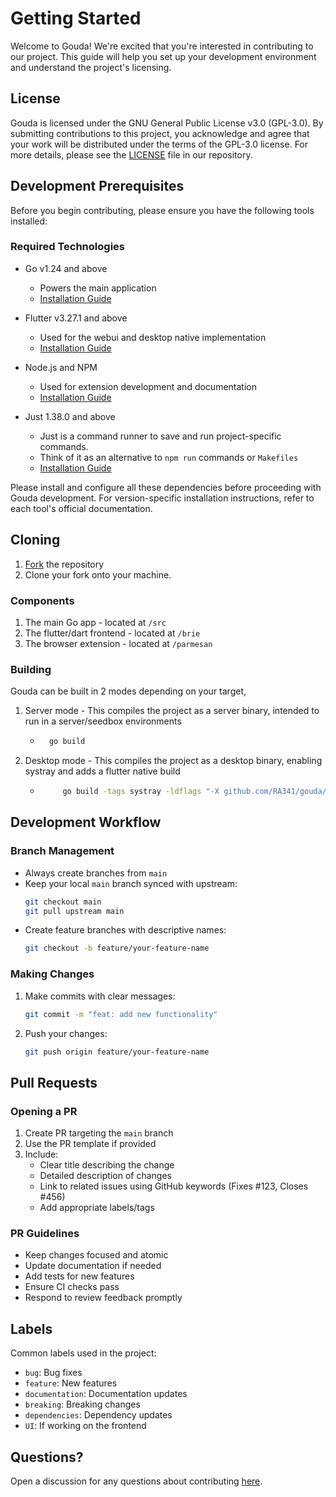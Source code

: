 # Getting Started

Welcome to Gouda! We're excited that you're interested in contributing to our project. This guide will help you set up your development environment and understand the project's licensing.

## License

Gouda is licensed under the GNU General Public License v3.0 (GPL-3.0). By submitting contributions to this project, 
you acknowledge and agree that your work will be distributed under the terms of the GPL-3.0 license. For more details, please see the [LICENSE](https://github.com/RA341/gouda/blob/release/LICENSE) file in our repository.

## Development Prerequisites

Before you begin contributing, please ensure you have the following tools installed:

### Required Technologies

* Go v1.24 and above
    - Powers the main application
    - [Installation Guide](https://go.dev/learn/)

* Flutter v3.27.1 and above
    - Used for the webui and desktop native implementation
    - [Installation Guide](https://docs.flutter.dev/get-started/install)

* Node.js and NPM
    - Used for extension development and documentation
    - [Installation Guide](https://docs.npmjs.com/downloading-and-installing-node-js-and-npm)

* Just 1.38.0 and above
  - Just is a command runner to save and run project-specific commands.
  - Think of it as an alternative to `npm run` commands or `Makefiles`
  - [Installation Guide](https://just.systems/man/en/)

Please install and configure all these dependencies before proceeding with Gouda development. For version-specific installation instructions, refer to each tool's official documentation.

## Cloning

1. [Fork](https://github.com/RA341/gouda/fork) the repository
2. Clone your fork onto your machine.

### Components

1. The main Go app - located at `/src`
2. The flutter/dart frontend - located at `/brie`
3. The browser extension - located at `/parmesan`

### Building

Gouda can be built in 2 modes depending on your target,

1. Server mode - This compiles the project as a server binary, intended to run in a server/seedbox environments
   *  ```bash
        go build
      ```
2. Desktop mode - This compiles the project as a desktop binary, enabling systray and adds a flutter native build 
   *  ```bash
           go build -tags systray -ldflags "-X github.com/RA341/gouda/service.BinaryType=desktop"
      ```

    
## Development Workflow

### Branch Management

- Always create branches from `main`
- Keep your local `main` branch synced with upstream:
  ```bash
  git checkout main
  git pull upstream main
  ```
- Create feature branches with descriptive names:
  ```bash
  git checkout -b feature/your-feature-name
  ```

### Making Changes

1. Make commits with clear messages:
   ```bash
   git commit -m "feat: add new functionality"
   ```
2. Push your changes:
   ```bash
   git push origin feature/your-feature-name
   ```

## Pull Requests

### Opening a PR

1. Create PR targeting the `main` branch
2. Use the PR template if provided
3. Include:
    - Clear title describing the change
    - Detailed description of changes
    - Link to related issues using GitHub keywords (Fixes #123, Closes #456)
    - Add appropriate labels/tags

### PR Guidelines

- Keep changes focused and atomic
- Update documentation if needed
- Add tests for new features
- Ensure CI checks pass
- Respond to review feedback promptly

## Labels

Common labels used in the project:
- `bug`: Bug fixes
- `feature`: New features
- `documentation`: Documentation updates
- `breaking`: Breaking changes
- `dependencies`: Dependency updates
- `UI`: If working on the frontend

## Questions?

Open a discussion for any questions about contributing [here](https://github.com/RA341/gouda/discussions).

